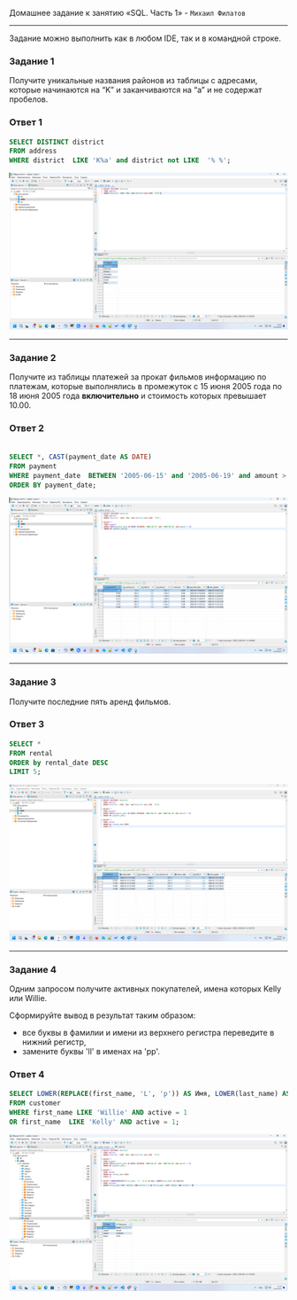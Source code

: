 Домашнее задание к занятию «SQL. Часть 1» - `Михаил Филатов`

---

Задание можно выполнить как в любом IDE, так и в командной строке.

### Задание 1

Получите уникальные названия районов из таблицы с адресами, которые начинаются на “K” и заканчиваются на “a” и не содержат пробелов.

### Ответ 1
```sql
SELECT DISTINCT district 
FROM address 
WHERE district  LIKE 'K%a' and district not LIKE  '% %';
```

![Скриншот 1](img/sql1_skrn1.png)

---

### Задание 2

Получите из таблицы платежей за прокат фильмов информацию по платежам, которые выполнялись в промежуток с 15 июня 2005 года по 18 июня 2005 года **включительно** и стоимость которых превышает 10.00.

### Ответ 2
```sql

SELECT *, CAST(payment_date AS DATE)
FROM payment 
WHERE payment_date  BETWEEN '2005-06-15' and '2005-06-19' and amount > 10
ORDER BY payment_date;
```

![Скриншот 1](img/sql1_skrn2.png)

---

### Задание 3

Получите последние пять аренд фильмов.

### Ответ 3

```sql
SELECT *
FROM rental
ORDER by rental_date DESC
LIMIT 5;
```

![Скриншот 1](img/sql1_skrn3.png)

---

### Задание 4

Одним запросом получите активных покупателей, имена которых Kelly или Willie. 

Сформируйте вывод в результат таким образом:
- все буквы в фамилии и имени из верхнего регистра переведите в нижний регистр,
- замените буквы 'll' в именах на 'pp'.

### Ответ 4

```sql
SELECT LOWER(REPLACE(first_name, 'L', 'p')) AS Имя, LOWER(last_name) AS Фамилия 
FROM customer
WHERE first_name LIKE 'Willie' AND active = 1 
OR first_name  LIKE 'Kelly' AND active = 1;
```
![Скриншот 1](img/sql1_skrn4.png)


